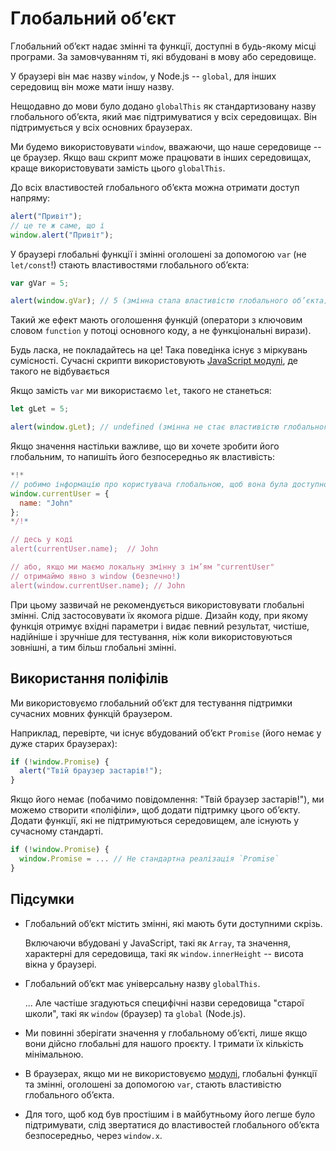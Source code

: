 
# Глобальний об’єкт

Глобальний об’єкт надає змінні та функції, доступні в будь-якому місці програми. За замовчуванням ті, які вбудовані в мову або середовище.

У браузері він має назву `window`, у Node.js -- `global`, для інших середовищ він може мати іншу назву.

Нещодавно до мови було додано `globalThis` як стандартизовану назву глобального об’єкта, який має підтримуватися у всіх середовищах. Він підтримується у всіх основних браузерах.

Ми будемо використовувати `window`, вважаючи, що наше середовище -- це браузер. Якщо ваш скрипт може працювати в інших середовищах, краще використовувати замість цього `globalThis`.

До всіх властивостей глобального об’єкта можна отримати доступ напряму:

```js run
alert("Привіт");
// це те ж саме, що і
window.alert("Привіт");
```

У браузері глобальні функції і змінні оголошені за допомогою `var` (не `let/const`!) стають властивостями глобального об’єкта:

```js run untrusted refresh
var gVar = 5;

alert(window.gVar); // 5 (змінна стала властивістю глобального об’єкта)
```

Такий же ефект мають оголошення функцій (оператори з ключовим словом `function` у потоці основного коду, а не функціональні вирази).

Будь ласка, не покладайтесь на це! Така поведінка існує з міркувань сумісності. Сучасні скрипти використовують [JavaScript модулі](info:modules), де такого не відбувається

Якщо замість `var` ми використаємо `let`, такого не станеться:

```js run untrusted refresh
let gLet = 5;

alert(window.gLet); // undefined (змінна не стає властивістю глобального об’єкта)
```

Якщо значення настільки важливе, що ви хочете зробити його глобальним, то напишіть його безпосередньо як властивість:

```js run
*!*
// робимо інформацію про користувача глобальною, щоб вона була доступною  в будь-якому місці коду
window.currentUser = {
  name: "John"
};
*/!*

// десь у коді
alert(currentUser.name);  // John

// або, якщо ми маємо локальну змінну з ім’ям "currentUser"
// отримаймо явно з window (безпечно!)
alert(window.currentUser.name); // John
```

При цьому зазвичай не рекомендується використовувати глобальні змінні. Слід застосовувати їх якомога рідше. Дизайн коду, при якому функція отримує вхідні параметри і видає певний результат, чистіше, надійніше і зручніше для тестування, ніж коли використовуються зовнішні, а тим більш глобальні змінні.

## Використання поліфілів

Ми використовуємо глобальний об’єкт для тестування підтримки сучасних мовних функцій браузером.

Наприклад, перевірте, чи існує вбудований об’єкт `Promise` (його немає у  дуже старих браузерах):
```js run
if (!window.Promise) {
  alert("Твій браузер застарів!");
}
```

Якщо його немає (побачимо повідомлення: "Твій браузер застарів!"), ми можемо створити «поліфіли», щоб додати підтримку цього об’єкту. Додати функції, які не підтримуються середовищем, але існують у сучасному стандарті.

```js run
if (!window.Promise) {
  window.Promise = ... // Не стандартна реалізація `Promise`
}
```

## Підсумки

- Глобальний об’єкт містить змінні, які мають бути доступними скрізь.

    Включаючи вбудовані у JavaScript, такі як `Array`, та значення, характерні для середовища, такі як `window.innerHeight` -- висота вікна у браузері.
- Глобальний об’єкт має універсальну назву `globalThis`.

    ... Але частіше згадуються специфічні назви середовища "старої школи", такі як `window` (браузер) та `global` (Node.js).
- Ми повинні зберігати значення у глобальному об’єкті, лише якщо вони дійсно глобальні для нашого проєкту. І тримати їх кількість мінімальною.
- В браузерах, якщо ми не використовуємо [модулі](info:modules), глобальні функції та змінні, оголошені за допомогою `var`, стають властивістю глобального об’єкта.
- Для того, щоб код був простішим і в майбутньому його легше було підтримувати, слід звертатися до властивостей глобального об’єкта безпосередньо, через `window.x`.
